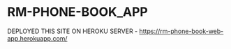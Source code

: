 # RM-PHONE-BOOK_APP
DEPLOYED THIS SITE ON HEROKU SERVER - https://rm-phone-book-web-app.herokuapp.com/
